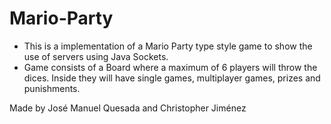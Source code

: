 # Mario-Party

- This is a implementation of a Mario Party type style game
to show the use of servers using Java Sockets.
- Game consists of a Board where a maximum of 6 players will throw
the dices. Inside they will have single games, multiplayer games,
prizes and punishments.

 
 
 Made by José Manuel Quesada and Christopher Jiménez
